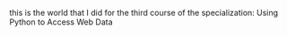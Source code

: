 this is the world that I did for the third course of the specialization: Using Python to Access Web Data

